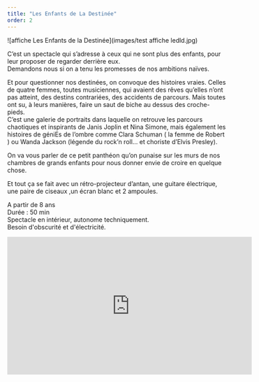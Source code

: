 ```yaml
---
title: "Les Enfants de La Destinée"
order: 2
---
```

![affiche Les Enfants de la Destinée](images/test affiche ledld.jpg)

C’est un spectacle qui s’adresse à ceux qui ne sont plus des enfants, pour leur proposer de regarder derrière eux.  
Demandons nous si on a tenu les promesses de nos ambitions naïves.  

Et pour questionner nos destinées, on convoque des histoires vraies. 
Celles de quatre femmes, toutes musiciennes, qui avaient des rêves qu’elles n’ont pas atteint, des destins contrariées, des accidents de parcours. 
Mais toutes ont su, à leurs manières, faire un saut de biche au dessus des croche-pieds.  
C’est une galerie de portraits dans laquelle on retrouve les parcours chaotiques et inspirants de Janis Joplin et Nina Simone, mais également les histoires de géniEs de l’ombre comme Clara Schuman ( la femme de Robert ) ou Wanda Jackson (légende du rock’n roll… et choriste d’Elvis Presley).  

On va vous parler de ce petit panthéon qu’on punaise sur les murs de nos chambres de grands enfants pour nous donner envie de croire en quelque chose.  

Et tout ça se fait avec un rétro-projecteur d’antan, une guitare électrique, une paire de ciseaux ,un écran blanc et 2 ampoules.  

A partir de 8 ans  
Durée : 50 min  
Spectacle en intérieur, autonome techniquement.  
Besoin d'obscurité et d'électricité.

<iframe width="560" height="315" src="https://www.youtube.com/embed/O2ERxNmiDUI" title="YouTube video player" frameborder="0" allow="accelerometer; autoplay; clipboard-write; encrypted-media; gyroscope; picture-in-picture; web-share" allowfullscreen></iframe> 